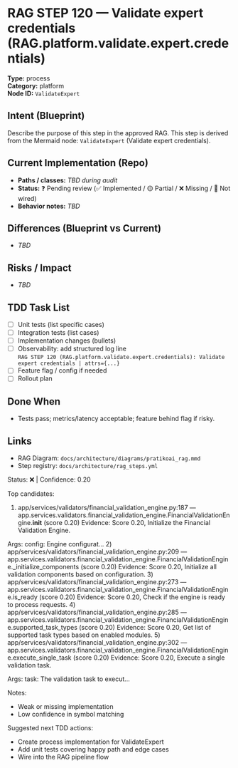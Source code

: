 # RAG STEP 120 — Validate expert credentials (RAG.platform.validate.expert.credentials)

**Type:** process  
**Category:** platform  
**Node ID:** `ValidateExpert`

## Intent (Blueprint)
Describe the purpose of this step in the approved RAG. This step is derived from the Mermaid node: `ValidateExpert` (Validate expert credentials).

## Current Implementation (Repo)
- **Paths / classes:** _TBD during audit_
- **Status:** ❓ Pending review (✅ Implemented / 🟡 Partial / ❌ Missing / 🔌 Not wired)
- **Behavior notes:** _TBD_

## Differences (Blueprint vs Current)
- _TBD_

## Risks / Impact
- _TBD_

## TDD Task List
- [ ] Unit tests (list specific cases)
- [ ] Integration tests (list cases)
- [ ] Implementation changes (bullets)
- [ ] Observability: add structured log line  
  `RAG STEP 120 (RAG.platform.validate.expert.credentials): Validate expert credentials | attrs={...}`
- [ ] Feature flag / config if needed
- [ ] Rollout plan

## Done When
- Tests pass; metrics/latency acceptable; feature behind flag if risky.

## Links
- RAG Diagram: `docs/architecture/diagrams/pratikoai_rag.mmd`
- Step registry: `docs/architecture/rag_steps.yml`


<!-- AUTO-AUDIT:BEGIN -->
Status: ❌  |  Confidence: 0.20

Top candidates:
1) app/services/validators/financial_validation_engine.py:187 — app.services.validators.financial_validation_engine.FinancialValidationEngine.__init__ (score 0.20)
   Evidence: Score 0.20, Initialize the Financial Validation Engine.

Args:
    config: Engine configurat...
2) app/services/validators/financial_validation_engine.py:209 — app.services.validators.financial_validation_engine.FinancialValidationEngine._initialize_components (score 0.20)
   Evidence: Score 0.20, Initialize all validation components based on configuration.
3) app/services/validators/financial_validation_engine.py:273 — app.services.validators.financial_validation_engine.FinancialValidationEngine.is_ready (score 0.20)
   Evidence: Score 0.20, Check if the engine is ready to process requests.
4) app/services/validators/financial_validation_engine.py:285 — app.services.validators.financial_validation_engine.FinancialValidationEngine.supported_task_types (score 0.20)
   Evidence: Score 0.20, Get list of supported task types based on enabled modules.
5) app/services/validators/financial_validation_engine.py:302 — app.services.validators.financial_validation_engine.FinancialValidationEngine.execute_single_task (score 0.20)
   Evidence: Score 0.20, Execute a single validation task.

Args:
    task: The validation task to execut...

Notes:
- Weak or missing implementation
- Low confidence in symbol matching

Suggested next TDD actions:
- Create process implementation for ValidateExpert
- Add unit tests covering happy path and edge cases
- Wire into the RAG pipeline flow
<!-- AUTO-AUDIT:END -->